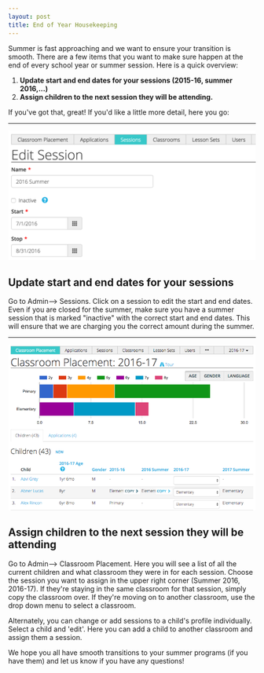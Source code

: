 ```yaml
---
layout: post
title: End of Year Housekeeping
---
```

Summer is fast approaching and we want to ensure your transition is smooth. There are a few items that you want to make sure happen at the end of every school year or summer session. Here is a quick overview:

1. **Update start and end dates for your sessions (2015-16, summer 2016,...)**
1. **Assign children to the next session they will be attending.**

If you've got that, great! If you'd like a little more detail, here you go:

----

<a href="/img/screen-shots/end-of-year-1.png"><img src="/img/screen-shots/end-of-year-1.png" style="max-width:100%;"/></a>

## Update start and end dates for your sessions

Go to Admin--> Sessions. Click on a session to edit the start and end dates. Even if you are closed for the summer, make sure you have a summer session that is marked "inactive" with the correct start and end dates. This will ensure that we are charging you the correct amount during the summer. 

----

<a href="/img/screen-shots/end-of-year-2.png"><img src="/img/screen-shots/end-of-year-2.png" style="max-width:100%;"/></a>

## Assign children to the next session they will be attending

Go to Admin--> Classroom Placement. Here you will see a list of all the current children and what classroom they were in for each session. Choose the session you want to assign in the upper right corner (Summer 2016, 2016-17). If they're staying in the same classroom for that session, simply copy the classroom over. If they're moving on to another classroom, use the drop down menu to select a classroom.

Alternately, you can change or add sessions to a child's profile individually. Select a child and 'edit'. Here you can add a child to another classroom and assign them a session. 

We hope you all have smooth transitions to your summer programs (if you have them) and let us know if you have any questions!
